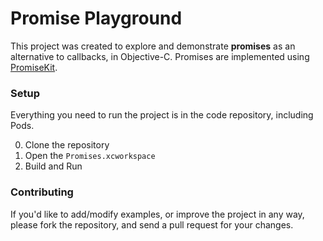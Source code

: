 # Promise Playground
This project was created to explore and demonstrate **promises** as an alternative to callbacks, in Objective-C. Promises are implemented using [PromiseKit](http://promisekit.org/).

### Setup
Everything you need to run the project is in the code repository, including Pods.

0. Clone the repository
0. Open the `Promises.xcworkspace`
0. Build and Run

### Contributing
If you'd like to add/modify examples, or improve the project in any way, please fork the repository, and send a pull request for your changes.
